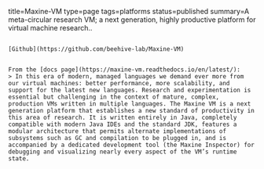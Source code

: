 title=Maxine-VM
type=page
tags=platforms
status=published
summary=A meta-circular research VM; a next generation, highly productive platform for virtual machine research..
~~~~~~

[Github](https://github.com/beehive-lab/Maxine-VM)


From the [docs page](https://maxine-vm.readthedocs.io/en/latest/):
> In this era of modern, managed languages we demand ever more from our virtual machines: better performance, more scalability, and support for the latest new languages. Research and experimentation is essential but challenging in the context of mature, complex, production VMs written in multiple languages. The Maxine VM is a next generation platform that establishes a new standard of productivity in this area of research. It is written entirely in Java, completely compatible with modern Java IDEs and the standard JDK, features a modular architecture that permits alternate implementations of subsystems such as GC and compilation to be plugged in, and is accompanied by a dedicated development tool (the Maxine Inspector) for debugging and visualizing nearly every aspect of the VM’s runtime state.

